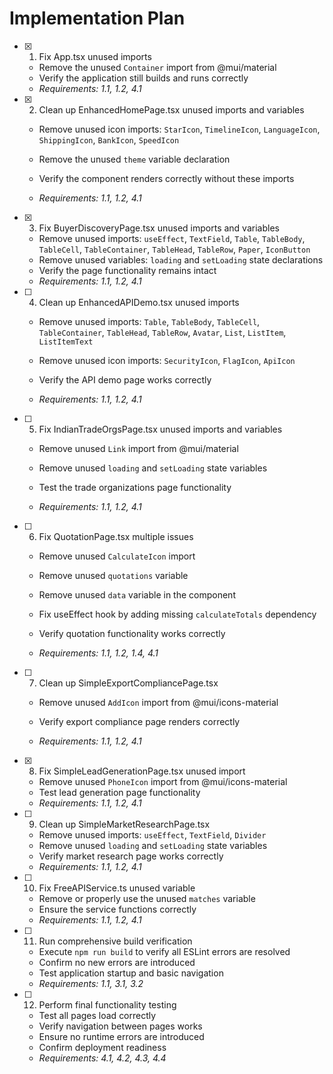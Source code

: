 # Implementation Plan

- [x] 1. Fix App.tsx unused imports


  - Remove the unused `Container` import from @mui/material
  - Verify the application still builds and runs correctly
  - _Requirements: 1.1, 1.2, 4.1_



- [x] 2. Clean up EnhancedHomePage.tsx unused imports and variables



  - Remove unused icon imports: `StarIcon`, `TimelineIcon`, `LanguageIcon`, `ShippingIcon`, `BankIcon`, `SpeedIcon`
  - Remove the unused `theme` variable declaration


  - Verify the component renders correctly without these imports
  - _Requirements: 1.1, 1.2, 4.1_

- [x] 3. Fix BuyerDiscoveryPage.tsx unused imports and variables


  - Remove unused imports: `useEffect`, `TextField`, `Table`, `TableBody`, `TableCell`, `TableContainer`, `TableHead`, `TableRow`, `Paper`, `IconButton`
  - Remove unused variables: `loading` and `setLoading` state declarations
  - Verify the page functionality remains intact
  - _Requirements: 1.1, 1.2, 4.1_



- [ ] 4. Clean up EnhancedAPIDemo.tsx unused imports
  - Remove unused imports: `Table`, `TableBody`, `TableCell`, `TableContainer`, `TableHead`, `TableRow`, `Avatar`, `List`, `ListItem`, `ListItemText`
  - Remove unused icon imports: `SecurityIcon`, `FlagIcon`, `ApiIcon`


  - Verify the API demo page works correctly
  - _Requirements: 1.1, 1.2, 4.1_

- [ ] 5. Fix IndianTradeOrgsPage.tsx unused imports and variables
  - Remove unused `Link` import from @mui/material
  - Remove unused `loading` and `setLoading` state variables


  - Test the trade organizations page functionality
  - _Requirements: 1.1, 1.2, 4.1_



- [ ] 6. Fix QuotationPage.tsx multiple issues
  - Remove unused `CalculateIcon` import
  - Remove unused `quotations` variable


  - Remove unused `data` variable in the component
  - Fix useEffect hook by adding missing `calculateTotals` dependency
  - Verify quotation functionality works correctly
  - _Requirements: 1.1, 1.2, 1.4, 4.1_



- [ ] 7. Clean up SimpleExportCompliancePage.tsx
  - Remove unused `AddIcon` import from @mui/icons-material


  - Verify export compliance page renders correctly
  - _Requirements: 1.1, 1.2, 4.1_

- [x] 8. Fix SimpleLeadGenerationPage.tsx unused import



  - Remove unused `PhoneIcon` import from @mui/icons-material
  - Test lead generation page functionality
  - _Requirements: 1.1, 1.2, 4.1_

- [ ] 9. Clean up SimpleMarketResearchPage.tsx
  - Remove unused imports: `useEffect`, `TextField`, `Divider`
  - Remove unused `loading` and `setLoading` state variables
  - Verify market research page works correctly
  - _Requirements: 1.1, 1.2, 4.1_

- [ ] 10. Fix FreeAPIService.ts unused variable
  - Remove or properly use the unused `matches` variable
  - Ensure the service functions correctly
  - _Requirements: 1.1, 1.2, 4.1_

- [ ] 11. Run comprehensive build verification
  - Execute `npm run build` to verify all ESLint errors are resolved
  - Confirm no new errors are introduced
  - Test application startup and basic navigation
  - _Requirements: 1.1, 3.1, 3.2_

- [ ] 12. Perform final functionality testing
  - Test all pages load correctly
  - Verify navigation between pages works
  - Ensure no runtime errors are introduced
  - Confirm deployment readiness
  - _Requirements: 4.1, 4.2, 4.3, 4.4_